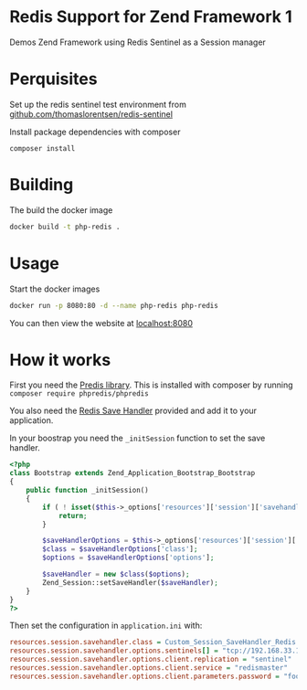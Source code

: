 # Redis Support for Zend Framework 1
Demos Zend Framework using Redis Sentinel as a Session manager
# Perquisites
Set up the redis sentinel test environment from [github.com/thomaslorentsen/redis-sentinel](https://github.com/thomaslorentsen/redis-sentinel)

Install package dependencies with composer
```
composer install
```
# Building
The build the docker image
```bash
docker build -t php-redis .
```
# Usage
Start the docker images
```bash
docker run -p 8080:80 -d --name php-redis php-redis
```
You can then view the website at [localhost:8080](http://localhost:8080/)
# How it works
First you need the [Predis library](https://github.com/phpredis/phpredis).
This is installed with composer by running ```composer require phpredis/phpredis```

You also need the [Redis Save Handler](application/library/Custom/Session/SaveHandler/Redis.php) provided and add it to your application.

In your boostrap you need the ```_initSession``` function to set the save handler.
```php
<?php
class Bootstrap extends Zend_Application_Bootstrap_Bootstrap
{
    public function _initSession()
    {
        if ( ! isset($this->_options['resources']['session']['savehandler']['class'])) {
            return;
        }

        $saveHandlerOptions = $this->_options['resources']['session']['savehandler'];
        $class = $saveHandlerOptions['class'];
        $options = $saveHandlerOptions['options'];

        $saveHandler = new $class($options);
        Zend_Session::setSaveHandler($saveHandler);
    }
}
?>
```
Then set the configuration in ```application.ini``` with:
```ini
resources.session.savehandler.class = Custom_Session_SaveHandler_Redis
resources.session.savehandler.options.sentinels[] = "tcp://192.168.33.10:26379"
resources.session.savehandler.options.client.replication = "sentinel"
resources.session.savehandler.options.client.service = "redismaster"
resources.session.savehandler.options.client.parameters.password = "foobared"
```
